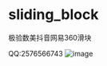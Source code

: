 # sliding_block
极验数美抖音网易360滑块

QQ:2576566743
![image](https://user-images.githubusercontent.com/47141266/190549228-ee7212a0-19f3-49a2-8952-7ecc6a9c3ea6.png)
